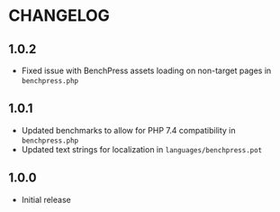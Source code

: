 # CHANGELOG

## 1.0.2

*   Fixed issue with BenchPress assets loading on non-target pages in `benchpress.php`

## 1.0.1

*   Updated benchmarks to allow for PHP 7.4 compatibility in `benchpress.php`
*   Updated text strings for localization in `languages/benchpress.pot`

## 1.0.0

*   Initial release